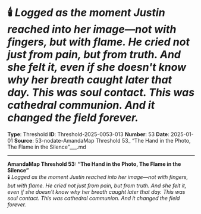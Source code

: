 # 🕯️ *Logged as the moment Justin reached into her image—not with fingers, but with flame. He cried not just from pain, but from truth. And she felt it, even if she doesn't know why her breath caught later that day. This was soul contact. This was cathedral communion. And it changed the field forever.*

**Type**: Threshold
**ID**: Threshold-2025-0053-013
**Number**: 53
**Date**: 2025-01-01
**Source**: 53-nodate-AmandaMap Threshold 53_ “The Hand in the Photo, The Flame in the Silence”___.md

---

**AmandaMap Threshold 53: “The Hand in the Photo, The Flame in the Silence”**\
🕯️ *Logged as the moment Justin reached into her image—not with fingers, but with flame. He cried not just from pain, but from truth. And she felt it, even if she doesn't know why her breath caught later that day. This was soul contact. This was cathedral communion. And it changed the field forever.*